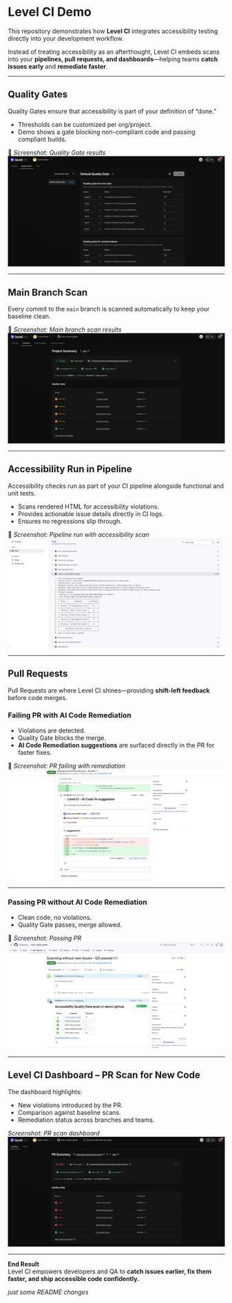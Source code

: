 # Level CI Demo

This repository demonstrates how **Level CI** integrates accessibility testing directly into your development workflow.  

Instead of treating accessibility as an afterthought, Level CI embeds scans into your **pipelines, pull requests, and dashboards**—helping teams **catch issues early** and **remediate faster**.

---

## Quality Gates
Quality Gates ensure that accessibility is part of your definition of “done.”  

- Thresholds can be customized per org/project.  
- Demo shows a gate blocking non-compliant code and passing compliant builds.  

📸 *Screenshot: Quality Gate results*  
![Quality Gate Screenshot](./screenshots/quality-gate.png)

---

## Main Branch Scan
Every commit to the `main` branch is scanned automatically to keep your baseline clean.  

📸 *Screenshot: Main branch scan results*  
![Main Branch Scan](./screenshots/main-branch-scan.png)

---

## Accessibility Run in Pipeline
Accessibility checks run as part of your CI pipeline alongside functional and unit tests.  

- Scans rendered HTML for accessibility violations.  
- Provides actionable issue details directly in CI logs.  
- Ensures no regressions slip through.  

📸 *Screenshot: Pipeline run with accessibility scan*  
![Pipeline Run](./screenshots/pipeline-run.png)

---

## Pull Requests

Pull Requests are where Level CI shines—providing **shift-left feedback** before code merges.  

### Failing PR with AI Code Remediation
- Violations are detected.  
- Quality Gate blocks the merge.  
- **AI Code Remediation suggestions** are surfaced directly in the PR for faster fixes.  

📸 *Screenshot: PR failing with remediation*  
![Failing PR with AI Remediation](./screenshots/pr-fail-ai-remediation.png)

---

### Passing PR without AI Code Remediation
- Clean code, no violations.  
- Quality Gate passes, merge allowed.  

📸 *Screenshot: Passing PR*  
![Passing PR](./screenshots/pr-pass.png)

---

## Level CI Dashboard – PR Scan for New Code
The dashboard highlights:  
- New violations introduced by the PR.  
- Comparison against baseline scans.  
- Remediation status across branches and teams.  

*Screenshot: PR scan dashboard*  
![PR Scan Dashboard](./screenshots/pr-scan-dashboard.png)

---

**End Result**  
Level CI empowers developers and QA to **catch issues earlier, fix them faster, and ship accessible code confidently.**

*just some README changes*
